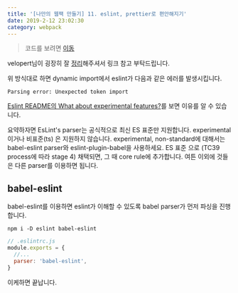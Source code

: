 ```yaml
---
title: '[나만의 웹팩 만들기] 11. eslint, prettier로 편안해지기'
date: 2019-2-12 23:02:30
category: webpack
---
```


> 코드를 보려면 [이동](https://github.com/hoilzz/create-react-packzz/tree/master)

velopert님이 굉장히 잘 [정리](https://velog.io/@velopert/eslint-and-prettier-in-react)해주셔서 링크 참고 부탁드립니다.

위 방식대로 하면 dynamic import에서 eslint가 다음과 같은 에러를 발생시킵니다.

```
Parsing error: Unexpected token import
```

[Eslint README의 What about experimental features?](https://github.com/eslint/eslint#what-about-experimental-features)를 보면 이유를 알 수 있습니다.

요약하자면 EsLint's parser는 공식적으로 최신 ES 표준만 지원합니다. experimental 이거나 비표준(ts) 은 지원하지 않습니다. experimental, non-standard에 대해서는 babel-eslint parser와 eslint-plugin-babel을 사용하세요. ES 표준 으로 (TC39 process에 따라 stage 4) 채택되면, 그 때 core rule에 추가합니다. 여튼 이외에 것들은 다른 parser를 이용하면 됩니다.

## babel-eslint

babel-eslint를 이용하면 eslint가 이해할 수 있도록 babel parser가 먼저 파싱을 진행합니다.

```
npm i -D eslint babel-eslint
```

```js
// .eslintrc.js
module.exports = {
  //...
  parser: 'babel-eslint',
}
```

이케하면 끝납니다.
